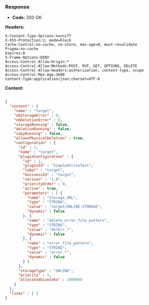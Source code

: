 ### Response

* **Code:** 200 OK

**Headers:**

`X-Content-Type-Options:nosniff`  
`X-XSS-Protection:1; mode=block`  
`Cache-Control:no-cache, no-store, max-age=0, must-revalidate`  
`Pragma:no-cache`  
`Expires:0`  
`X-Frame-Options:DENY`  
`Access-Control-Allow-Origin:*`  
`Access-Control-Allow-Methods:POST, PUT, GET, OPTIONS, DELETE`  
`Access-Control-Allow-Headers:authorization, content-type, scope`  
`Access-Control-Max-Age:3600`  
`Content-Type:application/json;charset=UTF-8`  

**Content:**

```json
    
{
  "content" : {
    "name" : "target",
    "nbStorageError" : 0,
    "nbDeletionError" : 0,
    "storageRunning" : false,
    "deletionRunning" : false,
    "copyRunning" : false,
    "allowsPhysicalDeletion" : true,
    "configuration" : {
      "id" : 1,
      "name" : "target",
      "pluginConfiguration" : {
        "id" : 1,
        "pluginId" : "SimpleOnlineTest",
        "label" : "target",
        "businessId" : "target",
        "version" : "1.0",
        "priorityOrder" : 0,
        "active" : true,
        "parameters" : [ {
          "name" : "Storage_URL",
          "type" : "STRING",
          "value" : "target/ONLINE-STORAGE",
          "dynamic" : false
        }, {
          "name" : "delete_error_file_pattern",
          "type" : "STRING",
          "value" : "delErr.*",
          "dynamic" : false
        }, {
          "name" : "error_file_pattern",
          "type" : "STRING",
          "value" : "error.*",
          "dynamic" : false
        } ]
      },
      "storageType" : "ONLINE",
      "priority" : 1,
      "allocatedSizeInKo" : 1000000
    }
  },
  "links" : [ ]
}
```
